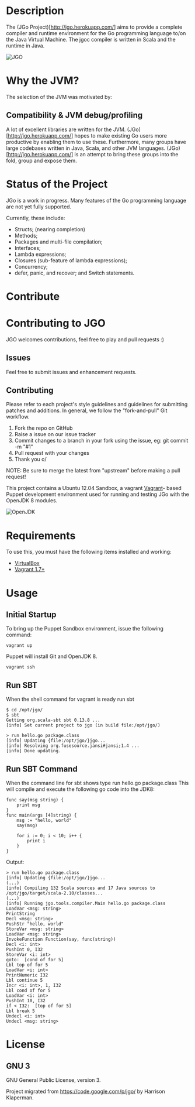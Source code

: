 Description
===========


The (JGo Project)[http://jgo.herokuapp.com/] aims to provide a complete compiler and runtime environment for the Go programming language to/on the Java Virtual Machine. 
The jgoc compiler is written in Scala and the runtime in Java.

![JGO](https://thomasmodeneis.files.wordpress.com/2015/05/jgo.png)


Why the JVM?
============

The selection of the JVM was motivated by:

Compatibility & JVM debug/profiling
------------------------------------

A lot of excellent libraries are written for the JVM. 
(JGo)[http://jgo.herokuapp.com/] hopes to make existing Go users more productive by enabling them to use these. 
Furthermore, many groups have large codebases written in Java, Scala, and other JVM languages. 
(JGo)[http://jgo.herokuapp.com/] is an attempt to bring these groups into the fold, group and expose them.


Status of the Project
=====================

JGo is a work in progress. 
Many features of the Go programming language are not yet fully supported. 

Currently, these include:

* Structs; (nearing completion)
* Methods;
* Packages and multi-file compilation;
* Interfaces;
* Lambda expressions;
* Closures (sub-feature of lambda expressions);
* Concurrency;
* defer, panic, and recover; and Switch statements.


Contribute
==========

Contributing to JGO
=========================================

JGO welcomes contributions, feel free to play and pull requests :)

Issues
------

Feel free to submit issues and enhancement requests.

Contributing
------------

Please refer to each project's style guidelines and guidelines for submitting patches and additions. In general, we follow the "fork-and-pull" Git workflow.

 1. Fork the repo on GitHub
 2. Raise a issue on our issue tracker
 3. Commit changes to a branch in your fork using the issue, eg: git commit -m "#1"
 4. Pull request with your changes
 5. Thank you o/

NOTE: Be sure to merge the latest from "upstream" before making a pull request!

This project contains a Ubuntu 12.04 Sandbox, a vagrant [Vagrant](http://vagrantup.com/)- based Puppet
development environment used for running and testing JGo with the OpenJDK 8 modules.


![OpenJDK](https://soujavablog.files.wordpress.com/2015/05/openjdk.jpg)

Requirements
============

To use this, you must have the following items installed and working:

* [VirtualBox](https://www.virtualbox.org/)
* [Vagrant 1.7+](http://vagrantup.com/)

Usage
=====

Initial Startup
---------------

To bring up the Puppet Sandbox environment, issue the following command:

```vagrant up```

Puppet will install Git and OpenJDK 8.

```vagrant ssh```

Run SBT
-------

When the shell command for vagrant is ready run sbt

```
$ cd /opt/jgo/
$ sbt
Getting org.scala-sbt sbt 0.13.8 ...
[info] Set current project to jgo (in build file:/opt/jgo/)
```

```
> run hello.go package.class
[info] Updating {file:/opt/jgo/}jgo...
[info] Resolving org.fusesource.jansi#jansi;1.4 ...
[info] Done updating.
```

Run SBT Command
---------------

When the command line for sbt shows type run hello.go package.class
This will compile and execute the following go code into the JDK8:
```
func say(msg string) {
	print msg
}
func main(args [4]string) {
	msg := "hello, world"
	say(msg)
	
	for i := 0; i < 10; i++ {
		print i
	}
}
```


Output:
```
> run hello.go package.class
[info] Updating {file:/opt/jgo/}jgo...
(...)
[info] Compiling 132 Scala sources and 17 Java sources to /opt/jgo/target/scala-2.10/classes...
(...)
[info] Running jgo.tools.compiler.Main hello.go package.class
LoadVar <msg: string>
PrintString
Decl <msg: string>
PushStr "hello, world"
StoreVar <msg: string>
LoadVar <msg: string>
InvokeFunction Function(say, func(string))
Decl <i: int>
PushInt 0, I32
StoreVar <i: int>
goto:  [cond of for 5]
Lbl top of for 5
LoadVar <i: int>
PrintNumeric I32
Lbl continue 5
Incr <i: int>, 1, I32
Lbl cond of for 5
LoadVar <i: int>
PushInt 10, I32
if < I32:  [top of for 5]
Lbl break 5
Undecl <i: int>
Undecl <msg: string>
```

License
=======


GNU 3
-----

GNU General Public License, version 3.


Project migrated from https://code.google.com/p/jgo/ by  Harrison Klaperman.








